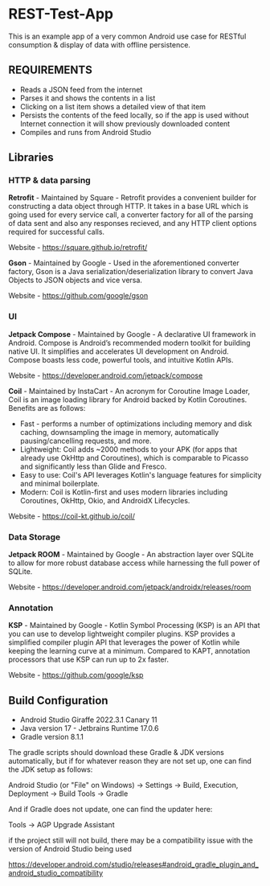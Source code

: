 # REST-Test-App

This is an example app of a very common Android use case for RESTful consumption & display of data 
with offline persistence.

## REQUIREMENTS

* Reads a JSON feed from the internet
* Parses it and shows the contents in a list
* Clicking on a list item shows a detailed view of that item
* Persists the contents of the feed locally, so if the app is used without Internet connection it will show previously downloaded content
* Compiles and runs from Android Studio

## Libraries

### HTTP & data parsing
**Retrofit** - Maintained by Square - Retrofit provides a convenient builder for constructing a data object through HTTP. It takes in a base URL which is going used for every service call, a converter factory for all of the parsing of data sent and also any responses recieved, and any HTTP client options required for successful calls.

Website - https://square.github.io/retrofit/

**Gson** - Maintained by Google - Used in the aforementioned converter factory, Gson is a Java serialization/deserialization library to convert Java Objects to JSON objects and vice versa.

Website - https://github.com/google/gson

### UI
**Jetpack Compose** - Maintained by Google - A declarative UI framework in Android. Compose is Android’s recommended modern toolkit for building native UI. It simplifies and accelerates UI development on Android. Compose boasts less code, powerful tools, and intuitive Kotlin APIs.

Website - https://developer.android.com/jetpack/compose

**Coil** - Maintained by InstaCart - An acronym for Coroutine Image Loader, Coil is an image loading library for Android backed by Kotlin Coroutines. 
Benefits are as follows:
  * Fast - performs a number of optimizations including memory and disk caching, downsampling the image in memory, automatically pausing/cancelling requests, and more.
  * Lightweight: Coil adds ~2000 methods to your APK (for apps that already use OkHttp and Coroutines), which is comparable to Picasso and significantly less than Glide and Fresco.
  * Easy to use: Coil's API leverages Kotlin's language features for simplicity and minimal boilerplate.
  * Modern: Coil is Kotlin-first and uses modern libraries including Coroutines, OkHttp, Okio, and AndroidX Lifecycles.

Website - https://coil-kt.github.io/coil/

### Data Storage
**Jetpack ROOM** - Maintained by Google - An abstraction layer over SQLite to allow for more robust database access while harnessing the full power of SQLite.

Website - https://developer.android.com/jetpack/androidx/releases/room

### Annotation
**KSP** - Maintained by Google - Kotlin Symbol Processing (KSP) is an API that you can use to develop lightweight compiler plugins. KSP provides a simplified compiler plugin API that leverages the power of Kotlin while keeping the learning curve at a minimum. Compared to KAPT, annotation processors that use KSP can run up to 2x faster.

Website - https://github.com/google/ksp

## Build Configuration
* Android Studio Giraffe 2022.3.1 Canary 11
* Java version 17 - Jetbrains Runtime 17.0.6
* Gradle version 8.1.1

The gradle scripts should download these Gradle & JDK versions automatically, but if for whatever reason they are not set up, one can find the JDK setup as follows:

Android Studio (or "File" on Windows) -> Settings -> Build, Execution, Deployment -> Build Tools -> Gradle

And if Gradle does not update, one can find the updater here:

Tools -> AGP Upgrade Assistant

if the project still will not build, there may be a compatibility issue with the version of Android Studio being used

https://developer.android.com/studio/releases#android_gradle_plugin_and_android_studio_compatibility

